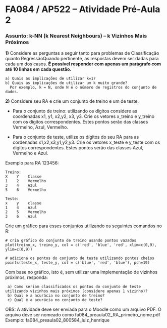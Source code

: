   # FA084 / AP522 – Atividade Pré-Aula 2

  ### Assunto: k-NN (k Nearest Neighbours) – k Vizinhos Mais Próximos

  **1)** Considere as perguntas a seguir tanto para problemas de Classificação quanto RegressãoQuando pertinente, as respostas devem ser dadas para cada um dos casos.
  **É possível responder com apenas um parágrafo com até 10 linhas em cada questão.**

   ```
  a) Quais as implicações de utilizar k=1?
  b) Quais as implicações de utilizar um k muito grande?
     Por exemplo, k = N, onde N é o número de registros do conjunto de dados.
   ```

  **2)** Considere seu RA e crie um conjunto de treino e um de teste.

  * Para o conjunto de treino: utilizando os dígitos considere as coordenadas x1, y1, x2,y2, x3, y3. Crie os vetores x_treino e y_treino com os digitos correspondentes. Estes pontos serão das classes Vermelho, Azul, Vermelho.

  * Para o conjunto de teste, utilize os dígitos do seu RA para as cordenadas x1,x2,x3,y1,y2,y3. Crie os vetores x_teste e y_teste com os digitos correspondentes. Estes pontos serão das classes Azul, Vermelho e Azul.

  Exemplo para RA 123456:

  ```
  Treino:
  X    Y    Classe
  1    2    Vermelho
  3    4    Azul
  5    6    Vermelho

  Teste:
  x    y    classe
  1    4    Azul
  2    5    Vermelho
  3    6    Azul
  ```

  Crie um gráfico para esses conjuntos utilizando os seguintes comandos no R:

  ```
  # cria gráfico do conjunto de treino usando pontos vazados
  plot(treino_x, treino_y, col = c('red', 'blue', 'red', xlim=c(0,9), ylim=c(0,9))

  # adiciona os pontos do conjunto de teste utilizando pontos cheios
  points(teste_x, teste_y, col = c('blue', 'red', 'blue'), pch=19)
  ```

  Com base no gráfico, isto é, sem utilizar uma implementação de vizinhos próximos, responda:
  ```
   a) Como seriam classificados os pontos do conjunto de teste utilizando vizinhos mais próximos (considere apenas 1 vizinho)?
   b) Qual é a acurácia no conjunto de treino?
   c) Qual é a acurácia no conjunto de teste?
  ```
  OBS: A atividade deve ser enviada para o Moodle como um arquivo PDF.
       O arquivo deve ser nomeado como fa084_preaula02_RA_primeiro_nome.pdf
       Exemplo: fa084_preaula02_800584_luiz_henrique
